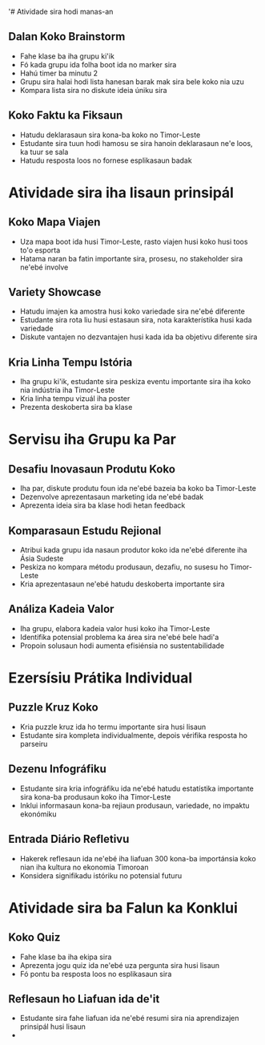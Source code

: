 '# Atividade sira hodi manas-an

## Dalan Koko Brainstorm
- Fahe klase ba iha grupu ki'ik
- Fó kada grupu ida folha boot ida no marker sira
- Hahú timer ba minutu 2
- Grupu sira halai hodi lista hanesan barak mak sira bele koko nia uzu
- Kompara lista sira no diskute ideia úniku sira

## Koko Faktu ka Fiksaun
- Hatudu deklarasaun sira kona-ba koko no Timor-Leste
- Estudante sira tuun hodi hamosu se sira hanoin deklarasaun ne'e loos, ka tuur se sala
- Hatudu resposta loos no fornese esplikasaun badak

# Atividade sira iha lisaun prinsipál

## Koko Mapa Viajen
- Uza mapa boot ida husi Timor-Leste, rasto viajen husi koko husi toos to'o esporta
- Hatama naran ba fatin importante sira, prosesu, no stakeholder sira ne'ebé involve

## Variety Showcase
- Hatudu imajen ka amostra husi koko variedade sira ne'ebé diferente
- Estudante sira rota liu husi estasaun sira, nota karakterístika husi kada variedade
- Diskute vantajen no dezvantajen husi kada ida ba objetivu diferente sira

## Kria Linha Tempu Istória
- Iha grupu ki'ik, estudante sira peskiza eventu importante sira iha koko nia indústria iha Timor-Leste
- Kria linha tempu vizuál iha poster
- Prezenta deskoberta sira ba klase

# Servisu iha Grupu ka Par

## Desafiu Inovasaun Produtu Koko
- Iha par, diskute produtu foun ida ne'ebé bazeia ba koko ba Timor-Leste
- Dezenvolve aprezentasaun marketing ida ne'ebé badak
- Aprezenta ideia sira ba klase hodi hetan feedback

## Komparasaun Estudu Rejional
- Atribui kada grupu ida nasaun produtor koko ida ne'ebé diferente iha Ásia Sudeste
- Peskiza no kompara métodu produsaun, dezafiu, no susesu ho Timor-Leste
- Kria aprezentasaun ne'ebé hatudu deskoberta importante sira

## Análiza Kadeia Valor
- Iha grupu, elabora kadeia valor husi koko iha Timor-Leste
- Identifika potensial problema ka área sira ne'ebé bele hadi'a
- Propoin solusaun hodi aumenta efisiénsia no sustentabilidade

# Ezersísiu Prátika Individual

## Puzzle Kruz Koko
- Kria puzzle kruz ida ho termu importante sira husi lisaun
- Estudante sira kompleta individualmente, depois vérifika resposta ho parseiru

## Dezenu Infográfiku
- Estudante sira kria infográfiku ida ne'ebé hatudu estatístika importante sira kona-ba produsaun koko iha Timor-Leste
- Inklui informasaun kona-ba rejiaun produsaun, variedade, no impaktu ekonómiku

## Entrada Diário Refletivu
- Hakerek reflesaun ida ne'ebé iha liafuan 300 kona-ba importánsia koko nian iha kultura no ekonomia Timoroan
- Konsidera signifikadu istóriku no potensial futuru

# Atividade sira ba Falun ka Konklui

## Koko Quiz
- Fahe klase ba iha ekipa sira
- Aprezenta jogu quiz ida ne'ebé uza pergunta sira husi lisaun
- Fó pontu ba resposta loos no esplikasaun sira

## Reflesaun ho Liafuan ida de'it
- Estudante sira fahe liafuan ida ne'ebé resumi sira nia aprendizajen prinsipál husi lisaun
-